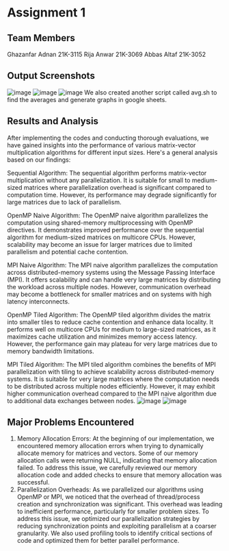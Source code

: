# Assignment 1
## Team Members
Ghazanfar Adnan 21K-3115
Rija Anwar 21K-3069
Abbas Altaf 21K-3052
## Output Screenshots
![image](https://github.com/NUCES-Khi/matrixtimesvector-rag/assets/71560374/e1af3ba7-6e20-487f-a877-5fb48499a7c2)
![image](https://github.com/NUCES-Khi/matrixtimesvector-rag/assets/71560374/08b99c57-747b-48ea-88d3-6aec64f7d5e8)
![image](https://github.com/NUCES-Khi/matrixtimesvector-rag/assets/71560374/19ff826a-8a48-46a1-b1e5-9d89163406e1)
We also created another script called avg.sh to find the averages and generate graphs in google sheets.
## Results and Analysis
After implementing the codes and conducting thorough evaluations, we have gained insights into the performance of various matrix-vector multiplication algorithms for different input sizes. Here's a general analysis based on our findings:

Sequential Algorithm: The sequential algorithm performs matrix-vector multiplication without any parallelization. It is suitable for small to medium-sized matrices where parallelization overhead is significant compared to computation time. However, its performance may degrade significantly for large matrices due to lack of parallelism.

OpenMP Naive Algorithm: The OpenMP naive algorithm parallelizes the computation using shared-memory multiprocessing with OpenMP directives. It demonstrates improved performance over the sequential algorithm for medium-sized matrices on multicore CPUs. However, scalability may become an issue for larger matrices due to limited parallelism and potential cache contention.

MPI Naive Algorithm: The MPI naive algorithm parallelizes the computation across distributed-memory systems using the Message Passing Interface (MPI). It offers scalability and can handle very large matrices by distributing the workload across multiple nodes. However, communication overhead may become a bottleneck for smaller matrices and on systems with high latency interconnects.

OpenMP Tiled Algorithm: The OpenMP tiled algorithm divides the matrix into smaller tiles to reduce cache contention and enhance data locality. It performs well on multicore CPUs for medium to large-sized matrices, as it maximizes cache utilization and minimizes memory access latency. However, the performance gain may plateau for very large matrices due to memory bandwidth limitations.

MPI Tiled Algorithm: The MPI tiled algorithm combines the benefits of MPI parallelization with tiling to achieve scalability across distributed-memory systems. It is suitable for very large matrices where the computation needs to be distributed across multiple nodes efficiently. However, it may exhibit higher communication overhead compared to the MPI naive algorithm due to additional data exchanges between nodes.
![image](https://github.com/NUCES-Khi/matrixtimesvector-rag/assets/71560374/ad6a471d-3e54-438f-a74f-cc4177c56ecc)
![image](https://github.com/NUCES-Khi/matrixtimesvector-rag/assets/71560374/cbd718cd-79ca-4fff-841a-38c6da70f320)

## Major Problems Encountered
1. Memory Allocation Errors: At the beginning of our implementation, we encountered memory allocation errors when trying to dynamically allocate memory for matrices and vectors. Some of our memory allocation calls were returning NULL, indicating that memory allocation failed.
To address this issue, we carefully reviewed our memory allocation code and added checks to ensure that memory allocation was successful.
2. Parallelization Overheads: As we parallelized our algorithms using OpenMP or MPI, we noticed that the overhead of thread/process creation and synchronization was significant. This overhead was leading to inefficient performance, particularly for smaller problem sizes.
To address this issue, we optimized our parallelization strategies by reducing synchronization points and exploiting parallelism at a coarser granularity. We also used profiling tools to identify critical sections of code and optimized them for better parallel performance.
